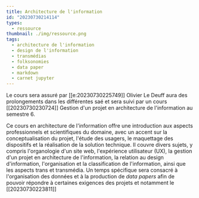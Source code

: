 ```yaml
---
title: Architecture de l'information
id: "20230730214114"
types:
  - ressource
thumbnail: ./img/ressource.png
tags:
  - architecture de l'information
  - design de l'information
  - transmédias
  - folksonomies
  - data paper
  - markdown
  - carnet jupyter
---
```

Le cours sera assuré par [[e:20230730225749]] Olivier Le Deuff aura des prolongements dans les différentes saé et sera suivi par un  cours  [[20230730230724]] Gestion d'un projet en architecture de l'information au semestre 6.

Ce cours en architecture de l'information offre une introduction aux aspects professionnels et scientifiques du domaine, avec un accent sur la conceptualisation du projet, l'étude des usagers, le maquettage des dispositifs et la réalisation de la solution technique. Il couvre divers sujets, y compris l'organologie d'un site web, l'expérience utilisateur (UX), la gestion d'un projet en architecture de l'information, la relation au design d'information, l'organisation et la classification de l'information, ainsi que les aspects trans et transmédia.
Un temps spécifique sera consacré à l'organisation des données et à la production de *data papers* afin de pouvoir répondre à certaines exigences des projets et notamment le [[20230730223811]]